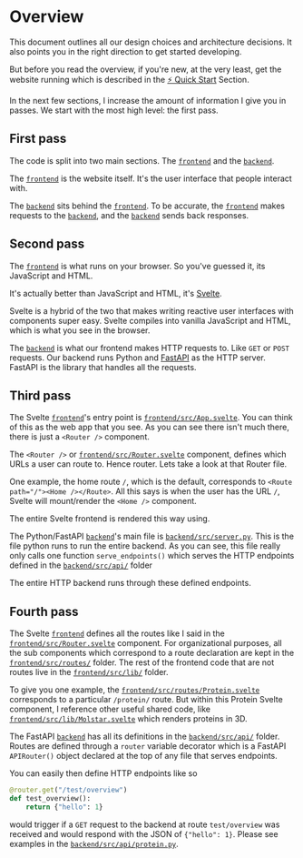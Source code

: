 # Overview

This document outlines all our design choices and architecture decisions. It also points you in the right direction to get started developing. 

But before you read the overview, if you're new, at the very least, get the website running which is described in the [⚡️ Quick Start](../README.md#️⚡️-quick-start) Section.

In the next few sections, I increase the amount of information I give you in passes. We start with the most high level: the first pass.

## First pass

The code is split into two main sections. The [`frontend`](../frontend/) and the [`backend`](../backend/).

The [`frontend`](../frontend/) is the website itself. It's the user interface that people interact with.

The [`backend`](../backend/) sits behind the [`frontend`](../frontend/). To be accurate, the [`frontend`](../frontend/) makes requests to the [`backend`](../backend/), and the [`backend`](../backend/) sends back responses.


## Second pass

The [`frontend`](../frontend/) is what runs on your browser. So you've guessed it, its JavaScript and HTML.

It's actually better than JavaScript and HTML, it's [Svelte](https://svelte.dev/).

Svelte is a hybrid of the two that makes writing reactive user interfaces with components super easy. Svelte compiles into vanilla JavaScript and HTML, which is what you see in the browser.

The [`backend`](../backend/) is what our frontend makes HTTP requests to. Like `GET` or `POST` requests. Our backend runs Python and [FastAPI](https://fastapi.tiangolo.com/) as the HTTP server. FastAPI is the library that handles all the requests.


## Third pass

The Svelte [`frontend`](../frontend/)'s entry point is [`frontend/src/App.svelte`](../frontend/src/App.svelte). You can think of this as the web app that you see. As you can see there isn't much there, there is just a `<Router />` component.

The `<Router />` or [`frontend/src/Router.svelte`](../frontend/src/Router.svelte) component, defines which URLs a user can route to. Hence router. Lets take a look at that Router file.

One example, the home route `/`, which is the default, corresponds to `<Route path="/"><Home /></Route>`. All this says is when the user has the URL `/`, Svelte will mount/render the `<Home />` component.

The entire Svelte frontend is rendered this way using. 

The Python/FastAPI [`backend`](../backend/)'s main file is [`backend/src/server.py`](../backend/src/server.py). This is the file python runs to run the entire backend. As you can see, this file really only calls one function `serve_endpoints()` which serves the HTTP endpoints defined in the [`backend/src/api/`](../backend/src/api/) folder

The entire HTTP backend runs through these defined endpoints.

## Fourth pass

The Svelte [`frontend`](../frontend/) defines all the routes like I said in the [`frontend/src/Router.svelte`](../frontend/src/Router.svelte) component. For organizational purposes, all the sub components which correspond to a route declaration are kept in the [`frontend/src/routes/`](../frontend/src/routes/) folder. The rest of the frontend code that are not routes live in the  [`frontend/src/lib/`](../frontend/src/lib/) folder.

To give you one example, the [`frontend/src/routes/Protein.svelte`](../frontend/src/routes/Protein.svelte) corresponds to a particular `/protein/` route. But within this Protein Svelte component, I reference other useful shared code, like [`frontend/src/lib/Molstar.svelte`](../frontend/src/lib/Molstar.svelte) which renders proteins in 3D.


The FastAPI [`backend`](../backend/) has all its definitions in the [`backend/src/api/`](../backend/src/api/) folder. Routes are defined through a `router` variable decorator which is a FastAPI `APIRouter()` object declared at the top of any file that serves endpoints.

You can easily then define HTTP endpoints like so

```python
@router.get("/test/overview")
def test_overview():
	return {"hello": 1}
```

would trigger if a `GET` request to the backend at route `test/overview` was received and would respond with the JSON of `{"hello": 1}`. Please see examples in the [`backend/src/api/protein.py`](../backend/src/api/protein.py).
